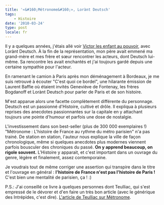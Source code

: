 ```yaml
---
title: '«&#160;Métronome&#160;», Lorànt Deutsch'
tags:
    - Histoire
date: '2010-03-24'
type: post
locale: fr
---
```


Il y a quelques années, j'étais allé voir [Victor les enfant au pouvoir](http://www.agoravox.fr/culture-loisirs/culture/article/victor-ou-les-enfants-au-pouvoir-29501), avec Lorànt Deutsch. À la fin de la représentation, mon père avait emmené ma grand-mère et mes frère et sœur rencontrer les acteurs, dont Deutsch lui-même. Sa rencontre les avait enchantés et j'ai toujours gardé depuis une certaine sympathie pour l'acteur.

<!-- more -->

En ramenant le camion à Paris après mon déménagement à Bordeaux, je me suis retrouvé à écouter "C'est quoi ce bordel", une hilarante émission de Laurent Baffie où étaient invités Geneviève de Fontenay, les frères Bogdanoff et Lorànt Deutsch pour parler de Paris et de son histoire.

M'est apparue alors une facette complètement différente du personnage. Deutsch est un passionné d'Histoire, cultivé et drôle. Il expliqua à plusieurs reprises des anecdotes passionnantes sur la capitale en y attachant toujours une pointe d'humour et parfois une dose de nostalgie.

L'investissement dans son best-seller (plus de 300 000 exemplaires&nbsp;!) "Métronome&nbsp;: L'histoire de France au rythme du métro parisien" n'a pas trainé. De station en station, l'auteur nous explique la ville de façon chronologique, même si quelques anecdotes plus modernes viennent parfois bousculer des chroniques du passé. **On y apprend beaucoup, on rigole souvent.** L'Histoire y apparait, et c'est important dans un ouvrage du genre, légère et finalement, assez contemporaine.

Je voudrais tout de même corriger une assertion qui transpire dans le titre et l'ouvrage en général&nbsp;: **l'histoire de France n'est pas l'histoire de Paris&nbsp;!** C'est bien une mentalité de parisien, ça&nbsp;!&nbsp;:)

P.S.: J'ai conseillé ce livre à quelques personnes dont Teulliac, qui s'est empressé de le dévorer et d'en faire un très bon article (avec le générique des Intrépides, c'est dire). [L'article de Teulliac sur Métronome](http://www.teulliac.com/metronome-de-lorant-deutsch-20-siecles-dhistoire-au-rythme-du-metro-parisien/).
